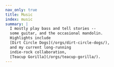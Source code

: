 ```yaml
---
nav_only: true
title: Music
index: music
summary: |
  I mostly play bass and tell stories --
  some guitar, and the occasional mandolin.
  Highlights include
  [Dirt Circle Dogs](/orgs/dirt-circle-dogs/),
  and my current long-running
  indie-rock collaboration,
  [Teacup Gorilla](/orgs/teacup-gorilla/).
---
```


